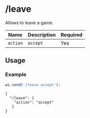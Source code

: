 # /leave

Allows to leave a game.

| Name | Description | Required |
| ---- | ----------- | -------- |
| `action` | `accept` | Yes |

## Usage

### Example

```js
ws.send('/leave accept');
```

```text
{
  "/leave": {
    "action": "accept"
   }
}
```
